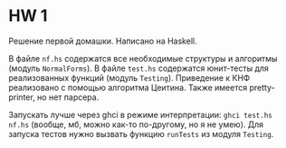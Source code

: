 # HW 1

Решение первой домашки. Написано на Haskell.

В файле `nf.hs` содержатся все необходимые структуры и алгоритмы (модуль `NormalForms`). В файле `test.hs` содержатся юнит-тесты для реализованных функций (модуль `Testing`). Приведение к КНФ реализовано с помощью алгоритма Цеитина. Также имеется pretty-printer, но нет парсера.

Запускать лучше через ghci в режиме интерпретации: `ghci test.hs nf.hs` (вообще, мб, можно как-то по-другому, но я не умею). Для запуска тестов нужно вызвать функцию `runTests` из модуля `Testing`.